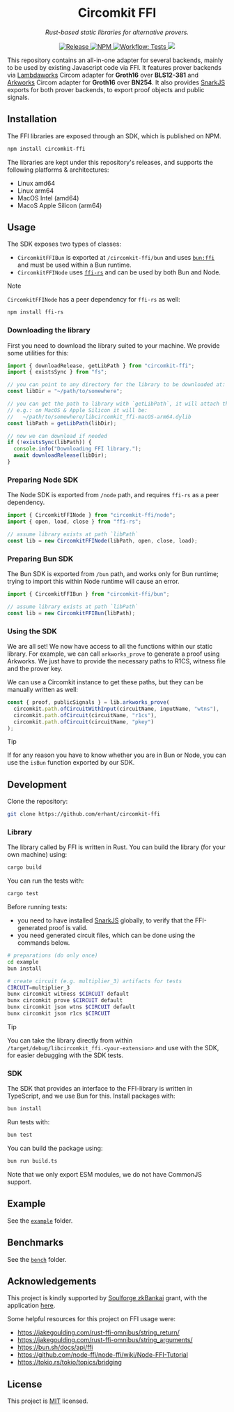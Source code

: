 <p align="center">
  <h1 align="center">
    Circomkit FFI
  </h1>
  <p align="center"><i>Rust-based static libraries for alternative provers.</i></p>
</p>

<p align="center">
  <a href="https://github.com/erhant/circomkit-ffi/releases/latest" target="_blank">
    <img alt="Release" src="https://img.shields.io/github/v/release/erhant/circomkit-ffi?logo=github&label=lib">
  </a>
  <a href="https://www.npmjs.com/package/circomkit-ffi" target="_blank">
      <img alt="NPM" src="https://img.shields.io/npm/v/circomkit-ffi?logo=npm&color=CB3837&label=sdk">
  </a>
  <a href="./.github/workflows/test-lib.yml" target="_blank">
      <img alt="Workflow: Tests" src="https://github.com/erhant/circomkit-ffi/actions/workflows/test-lib.yaml/badge.svg?branch=main">
  </a>
  <a href="https://opensource.org/licenses/MIT" target="_blank">
      <img src="https://img.shields.io/badge/license-MIT-blue.svg">
  </a>
</p>

This repository contains an all-in-one adapter for several backends, mainly to be used by existing Javascript code via FFI. It features prover backends via [Lambdaworks](https://github.com/lambdaclass/lambdaworks/tree/main/provers/groth16/circom-adapter) Circom adapter for **Groth16** over **BLS12-381** and [Arkworks](https://github.com/arkworks-rs/circom-compat) Circom adapter for **Groth16** over **BN254**. It also provides [SnarkJS](https://github.com/iden3/snarkjs) exports for both prover backends, to export proof objects and public signals.

## Installation

The FFI libraries are exposed through an SDK, which is published on NPM.

```sh
npm install circomkit-ffi
```

The libraries are kept under this repository's releases, and supports the following platforms & architectures:

- Linux amd64
- Linux arm64
- MacOS Intel (amd64)
- MacoS Apple Silicon (arm64)

## Usage

The SDK exposes two types of classes:

- `CircomkitFFIBun` is exported at `/circomkit-ffi/bun` and uses [`bun:ffi`](https://bun.sh/docs/api/ffi) and must be used within a Bun runtime.
- `CircomkitFFINode` uses [`ffi-rs`](https://github.com/zhangyuang/node-ffi-rs/) and can be used by both Bun and Node.

> [!NOTE]
>
> `CircomkitFFINode` has a peer dependency for `ffi-rs` as well:
>
> ```sh
> npm install ffi-rs
> ```

### Downloading the library

First you need to download the library suited to your machine. We provide some utilities for this:

```ts
import { downloadRelease, getLibPath } from "circomkit-ffi";
import { existsSync } from "fs";

// you can point to any directory for the library to be downloaded at:
const libDir = "~/path/to/somewhere";

// you can get the path to library with `getLibPath`, it will attach the machine information to the file,
// e.g.: on MacOS & Apple Silicon it will be:
//   ~/path/to/somewhere/libcircomkit_ffi-macOS-arm64.dylib
const libPath = getLibPath(libDir);

// now we can download if needed
if (!existsSync(libPath)) {
  console.info("Downloading FFI library.");
  await downloadRelease(libDir);
}
```

### Preparing Node SDK

The Node SDK is exported from `/node` path, and requires `ffi-rs` as a peer dependency.

```ts
import { CircomkitFFINode } from "circomkit-ffi/node";
import { open, load, close } from "ffi-rs";

// assume library exists at path `libPath`
const lib = new CircomkitFFINode(libPath, open, close, load);
```

### Preparing Bun SDK

The Bun SDK is exported from `/bun` path, and works only for Bun runtime; trying to import this within Node runtime will cause an error.

```ts
import { CircomkitFFIBun } from "circomkit-ffi/bun";

// assume library exists at path `libPath`
const lib = new CircomkitFFIBun(libPath);
```

### Using the SDK

We are all set! We now have access to all the functions within our static library. For example, we can call `arkworks_prove` to generate a proof using Arkworks. We just have to provide the necessary paths to R1CS, witness file and the prover key.

We can use a Circomkit instance to get these paths, but they can be manually written as well:

```ts
const { proof, publicSignals } = lib.arkworks_prove(
  circomkit.path.ofCircuitWithInput(circuitName, inputName, "wtns"),
  circomkit.path.ofCircuit(circuitName, "r1cs"),
  circomkit.path.ofCircuit(circuitName, "pkey")
);
```

> [!TIP]
>
> If for any reason you have to know whether you are in Bun or Node, you can use the `isBun` function exported by our SDK.

## Development

Clone the repository:

```sh
git clone https://github.com/erhant/circomkit-ffi
```

### Library

The library called by FFI is written in Rust. You can build the library (for your own machine) using:

```sh
cargo build
```

You can run the tests with:

```sh
cargo test
```

Before running tests:

- you need to have installed [SnarkJS](https://github.com/iden3/snarkjs) globally, to verify that the FFI-generated proof is valid.
- you need generated circuit files, which can be done using the commands below.

```sh
# preparations (do only once)
cd example
bun install

# create circuit (e.g. multiplier_3) artifacts for tests
CIRCUIT=multiplier_3
bunx circomkit witness $CIRCUIT default
bunx circomkit prove $CIRCUIT default
bunx circomkit json wtns $CIRCUIT default
bunx circomkit json r1cs $CIRCUIT
```

> [!TIP]
>
> You can take the library directly from within `/target/debug/libcircomkit_ffi.<your-extension>` and use with the SDK, for easier debugging with the SDK tests.

### SDK

The SDK that provides an interface to the FFI-library is written in TypeScript, and we use Bun for this. Install packages with:

```sh
bun install
```

Run tests with:

```sh
bun test
```

You can build the package using:

```sh
bun run build.ts
```

Note that we only export ESM modules, we do not have CommonJS support.

## Example

See the [`example`](./example/) folder.

## Benchmarks

See the [`bench`](./bench/) folder.

## Acknowledgements

This project is kindly supported by [Soulforge zkBankai](https://soulforge.zkbankai.com/) grant, with the application [here](https://github.com/zk-bankai/soulforge/blob/main/applications/circomkit-bunffi.md).

Some helpful resources for this project on FFI usage were:

- <https://jakegoulding.com/rust-ffi-omnibus/string_return/>
- <https://jakegoulding.com/rust-ffi-omnibus/string_arguments/>
- <https://bun.sh/docs/api/ffi>
- <https://github.com/node-ffi/node-ffi/wiki/Node-FFI-Tutorial>
- <https://tokio.rs/tokio/topics/bridging>

## License

This project is [MIT](./LICENSE) licensed.

